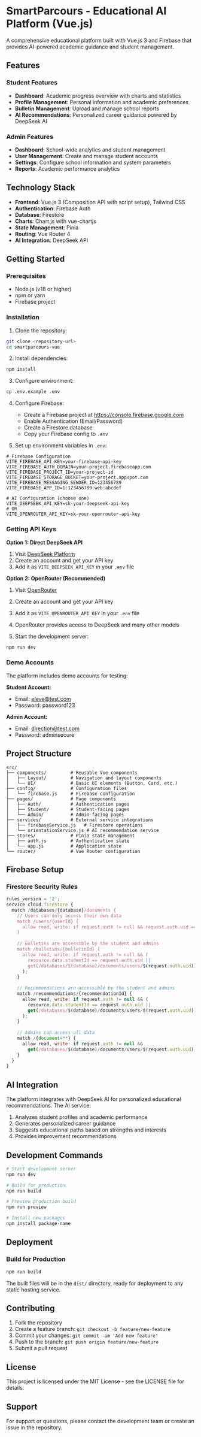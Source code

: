 # SmartParcours - Educational AI Platform (Vue.js)

A comprehensive educational platform built with Vue.js 3 and Firebase that provides AI-powered academic guidance and student management.

## Features

### Student Features
- **Dashboard**: Academic progress overview with charts and statistics
- **Profile Management**: Personal information and academic preferences
- **Bulletin Management**: Upload and manage school reports
- **AI Recommendations**: Personalized career guidance powered by DeepSeek AI

### Admin Features
- **Dashboard**: School-wide analytics and student management
- **User Management**: Create and manage student accounts
- **Settings**: Configure school information and system parameters
- **Reports**: Academic performance analytics

## Technology Stack

- **Frontend**: Vue.js 3 (Composition API with script setup), Tailwind CSS
- **Authentication**: Firebase Auth
- **Database**: Firestore
- **Charts**: Chart.js with vue-chartjs
- **State Management**: Pinia
- **Routing**: Vue Router 4
- **AI Integration**: DeepSeek API

## Getting Started

### Prerequisites
- Node.js (v18 or higher)
- npm or yarn
- Firebase project

### Installation

1. Clone the repository:
```bash
git clone <repository-url>
cd smartparcours-vue
```

2. Install dependencies:
```bash
npm install
```

3. Configure environment:
```bash
cp .env.example .env
```

4. Configure Firebase:
   - Create a Firebase project at https://console.firebase.google.com
   - Enable Authentication (Email/Password)
   - Create a Firestore database
   - Copy your Firebase config to `.env`

5. Set up environment variables in `.env`:
```env
# Firebase Configuration
VITE_FIREBASE_API_KEY=your-firebase-api-key
VITE_FIREBASE_AUTH_DOMAIN=your-project.firebaseapp.com
VITE_FIREBASE_PROJECT_ID=your-project-id
VITE_FIREBASE_STORAGE_BUCKET=your-project.appspot.com
VITE_FIREBASE_MESSAGING_SENDER_ID=123456789
VITE_FIREBASE_APP_ID=1:123456789:web:abcdef

# AI Configuration (choose one)
VITE_DEEPSEEK_API_KEY=sk-your-deepseek-api-key
# OR
VITE_OPENROUTER_API_KEY=sk-your-openrouter-api-key
```

### Getting API Keys

**Option 1: Direct DeepSeek API**
1. Visit [DeepSeek Platform](https://platform.deepseek.com/)
2. Create an account and get your API key
3. Add it as `VITE_DEEPSEEK_API_KEY` in your `.env` file

**Option 2: OpenRouter (Recommended)**
1. Visit [OpenRouter](https://openrouter.ai/)
2. Create an account and get your API key
3. Add it as `VITE_OPENROUTER_API_KEY` in your `.env` file
4. OpenRouter provides access to DeepSeek and many other models

6. Start the development server:
```bash
npm run dev
```

### Demo Accounts

The platform includes demo accounts for testing:

**Student Account:**
- Email: eleve@test.com
- Password: password123

**Admin Account:**
- Email: direction@test.com
- Password: adminsecure

## Project Structure

```
src/
├── components/         # Reusable Vue components
│   ├── Layout/         # Navigation and layout components
│   └── UI/             # Basic UI elements (Button, Card, etc.)
├── config/             # Configuration files
│   └── firebase.js     # Firebase configuration
├── pages/              # Page components
│   ├── Auth/           # Authentication pages
│   ├── Student/        # Student-facing pages
│   └── Admin/          # Admin-facing pages
├── services/           # External service integrations
│   ├── firebaseService.js   # Firestore operations
│   └── orientationService.js # AI recommendation service
├── stores/             # Pinia state management
│   ├── auth.js         # Authentication state
│   └── app.js          # Application state
└── router/             # Vue Router configuration
```

## Firebase Setup

### Firestore Security Rules
```javascript
rules_version = '2';
service cloud.firestore {
  match /databases/{database}/documents {
    // Users can only access their own data
    match /users/{userId} {
      allow read, write: if request.auth != null && request.auth.uid == userId;
    }
    
    // Bulletins are accessible by the student and admins
    match /bulletins/{bulletinId} {
      allow read, write: if request.auth != null && (
        resource.data.studentId == request.auth.uid ||
        get(/databases/$(database)/documents/users/$(request.auth.uid)).data.role == 'admin'
      );
    }
    
    // Recommendations are accessible by the student and admins
    match /recommendations/{recommendationId} {
      allow read, write: if request.auth != null && (
        resource.data.studentId == request.auth.uid ||
        get(/databases/$(database)/documents/users/$(request.auth.uid)).data.role == 'admin'
      );
    }
    
    // Admins can access all data
    match /{document=**} {
      allow read, write: if request.auth != null && 
        get(/databases/$(database)/documents/users/$(request.auth.uid)).data.role == 'admin';
    }
  }
}
```

## AI Integration

The platform integrates with DeepSeek AI for personalized educational recommendations. The AI service:

1. Analyzes student profiles and academic performance
2. Generates personalized career guidance
3. Suggests educational paths based on strengths and interests
4. Provides improvement recommendations

## Development Commands

```bash
# Start development server
npm run dev

# Build for production
npm run build

# Preview production build
npm run preview

# Install new packages
npm install package-name
```

## Deployment

### Build for Production
```bash
npm run build
```

The built files will be in the `dist/` directory, ready for deployment to any static hosting service.

## Contributing

1. Fork the repository
2. Create a feature branch: `git checkout -b feature/new-feature`
3. Commit your changes: `git commit -am 'Add new feature'`
4. Push to the branch: `git push origin feature/new-feature`
5. Submit a pull request

## License

This project is licensed under the MIT License - see the LICENSE file for details.

## Support

For support or questions, please contact the development team or create an issue in the repository.
